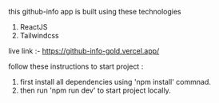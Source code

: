 this github-info app is built using these technologies

1. ReactJS
2. Tailwindcss

live link :-
https://github-info-gold.vercel.app/

follow these instructions to start project :

1. first install all dependencies using 'npm install' commnad.
2. then run 'npm run dev' to start project locally.
